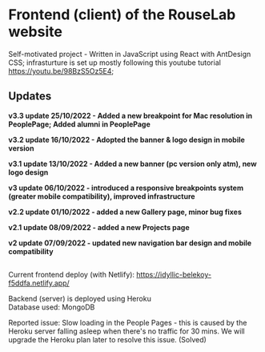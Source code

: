# Frontend (client) of the RouseLab website
Self-motivated project - Written in JavaScript using React with AntDesign CSS; infrasturture is set up mostly following this youtube tutorial https://youtu.be/98BzS5Oz5E4; 

## Updates
**v3.3 update 25/10/2022 - Added a new breakpoint for Mac resolution in PeoplePage; Added alumni in PeoplePage**

**v3.2 update 16/10/2022 - Adopted the banner & logo design in mobile version**

**v3.1 update 13/10/2022 - Added a new banner (pc version only atm), new logo design**

**v3 update 06/10/2022 - introduced a responsive breakpoints system (greater mobile compatibility), improved infrastructure**

**v2.2 update 01/10/2022 - added a new Gallery page, minor bug fixes**

**v2.1 update 08/09/2022 - added a new Projects page**

**v2 update 07/09/2022 - updated new navigation bar design and mobile compatibility**

##
Current frontend deploy (with Netlify): https://idyllic-belekoy-f5ddfa.netlify.app/

Backend (server) is deployed using Heroku <br />
Database used: MongoDB

Reported issue: Slow loading in the People Pages - this is caused by the Heroku server falling asleep when there's no traffic for 30 mins. We will upgrade the Heroku plan later to resolve this issue.  (Solved)
